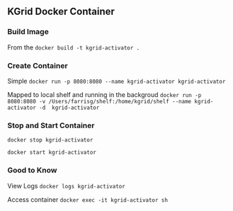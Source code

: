 
## KGrid Docker Container


### Build Image
From the 
```docker build -t kgrid-activator . ```

### Create Container
Simple 
```docker run -p 8080:8080 --name kgrid-activator kgrid-activator```

Mapped to local shelf and running in the backgroud
```docker run -p 8080:8080 -v /Users/farrisg/shelf:/home/kgrid/shelf --name kgrid-activator -d  kgrid-activator ```


### Stop and Start Container

```
docker stop kgrid-activator
```

```
docker start kgrid-activator
```


### Good to Know

View Logs
```docker logs kgrid-activator```


Access container 
```docker exec -it kgrid-activator sh```